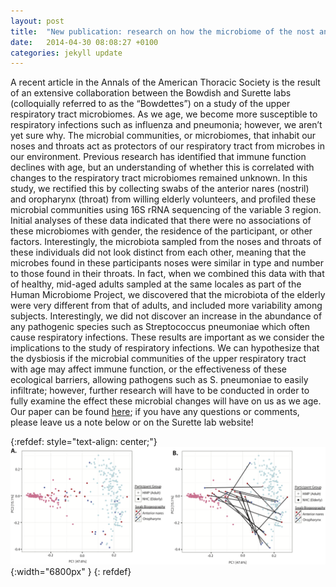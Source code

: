 ```yaml
---
layout: post
title:  "New publication: research on how the microbiome of the nost and throat change as we age"
date:   2014-04-30 08:08:27 +0100
categories: jekyll update
---
```


A recent article in the Annals of the American Thoracic Society is the result of an extensive collaboration between the Bowdish and Surette labs (colloquially referred to as the “Bowdettes”) on a study of the upper respiratory tract microbiomes.
As we age, we become more susceptible to respiratory infections such as influenza and pneumonia; however, we aren’t yet sure why. The microbial communities, or microbiomes, that inhabit our noses and throats act as protectors of our respiratory tract from microbes in our environment. Previous research has identified that immune function declines with age, but an understanding of whether this is correlated with changes to the respiratory tract microbiomes remained unknown.
In this study, we rectified this by collecting swabs of the anterior nares (nostril) and oropharynx (throat) from willing elderly volunteers, and profiled these microbial communities using 16S rRNA sequencing of the variable 3 region.
Initial analyses of these data indicated that there were no associations of these microbiomes with gender, the residence of the participant, or other factors. Interestingly, the microbiota sampled from the noses and throats of these individuals did not look distinct from each other, meaning that the microbes found in these participants noses were similar in type and number to those found in their throats. In fact, when we combined this data with that of healthy, mid-aged adults sampled at the same locales as part of the Human Microbiome Project, we discovered that the microbiota of the elderly were very different from that of adults, and included more variability among subjects. Interestingly, we did not discover an increase in the abundance of any pathogenic species such as Streptococcus pneumoniae which often cause respiratory infections.
These results are important as we consider the implications to the study of respiratory infections. We can hypothesize that the dysbiosis if the microbial communities of the upper respiratory tract with age may affect immune function, or the effectiveness of these ecological barriers, allowing pathogens such as S. pneumoniae to easily infiltrate; however, further research will have to be conducted in order to fully examine the effect these microbial changes will have on us as we age.
Our paper can be found [here][here]; if you have any questions or comments, please leave us a note below or on the Surette lab website!

{:refdef: style="text-align: center;"}
![image](/assets/images/posts/fig2.png){:width="6800px" }
{: refdef}

[here]: https://www.atsjournals.org/doi/abs/10.1513/annalsats.201310-351oc 
